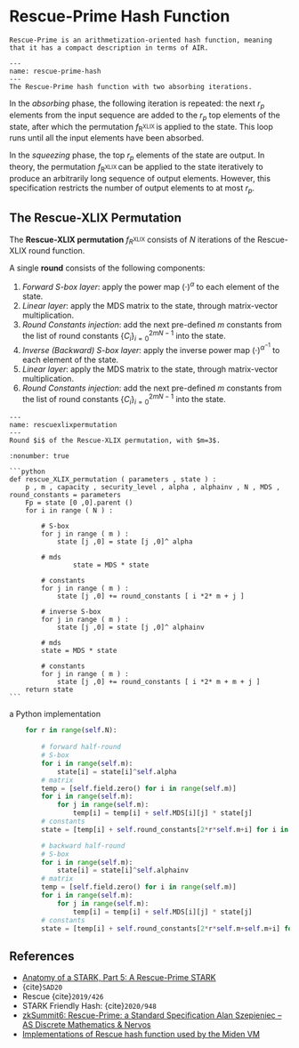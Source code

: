 # Rescue-Prime Hash Function

```{important} 
Rescue-Prime is an arithmetization-oriented hash function, meaning that it has a compact description in terms of AIR. 
```

```{figure} ../Attachments/rescue-prime-hash.png
---
name: rescue-prime-hash
---
The Rescue-Prime hash function with two absorbing iterations.
```

In the *absorbing* phase, the following iteration is repeated: the next $r_{p}$ elements from the input sequence are added to the $r_{p}$ top elements of the state, after which the permutation $f_{\mathrm{R}^{\text {XLIX }}}$ is applied to the state. This loop runs until all the input elements have been absorbed.

In the *squeezing* phase, the top $r_{p}$ elements of the state are output. In theory, the permutation $f_{\mathrm{R}^{\text {XLIX }}}$ can be applied to the state iteratively to produce an arbitrarily long sequence of output elements. However, this specification restricts the number of output elements to at most $r_{p}$.

## The Rescue-XLIX Permutation
The **Rescue-XLIX permutation** $f_{R^{\text{XLIX}}}$ consists of $N$ iterations of the Rescue-XLIX round function. 

A single **round** consists of the following components:
1. *Forward S-box layer*: apply the power map $(\cdot)^{\alpha}$ to each element of the state.
2. *Linear layer*: apply the MDS matrix to the state, through matrix-vector multiplication.
3. *Round Constants injection*: add the next  pre-defined $m$ constants from the list of round constants $\left\{C_{i}\right\}_{i=0}^{2 m N-1}$ into the state.
4. *Inverse (Backward) S-box layer*: apply the inverse power map $(\cdot)^{\alpha^{-1}}$ to each element of the state.
5. *Linear layer*: apply the MDS matrix to the state, through matrix-vector multiplication.
6. *Round Constants injection*: add the next  pre-defined $m$ constants from the list of round constants $\left\{C_{i}\right\}_{i=0}^{2 m N-1}$ into the state.


```{figure} ../Attachments/rescuexlixpermutation.png
---
name: rescuexlixpermutation
---
Round $i$ of the Rescue-XLIX permutation, with $m=3$.
```

````{prf:algorithm} The Rescue-XLIX permutation
:nonumber: true

```python
def rescue_XLIX_permutation ( parameters , state ) :
	p , m , capacity , security_level , alpha , alphainv , N , MDS , round_constants = parameters
	Fp = state [0 ,0].parent ()
	for i in range ( N ) :

		# S-box
		for j in range ( m ) :
			state [j ,0] = state [j ,0]^ alpha

		# mds
                state = MDS * state

		# constants
		for j in range ( m ) :
			state [j ,0] += round_constants [ i *2* m + j ]

		# inverse S-box
		for j in range ( m ) :
			state [j ,0] = state [j ,0]^ alphainv

		# mds
		state = MDS * state

		# constants
		for j in range ( m ) :
			state [j ,0] += round_constants [ i *2* m + m + j ]
	return state
```
````
a Python implementation
```python
    for r in range(self.N):
        
        # forward half-round
        # S-box
        for i in range(self.m):
            state[i] = state[i]^self.alpha
        # matrix
        temp = [self.field.zero() for i in range(self.m)]
        for i in range(self.m):
            for j in range(self.m):
                temp[i] = temp[i] + self.MDS[i][j] * state[j]
        # constants
        state = [temp[i] + self.round_constants[2*r*self.m+i] for i in range(self.m)]

        # backward half-round
        # S-box
        for i in range(self.m):
            state[i] = state[i]^self.alphainv
        # matrix
        temp = [self.field.zero() for i in range(self.m)]
        for i in range(self.m):
            for j in range(self.m):
                temp[i] = temp[i] + self.MDS[i][j] * state[j]
        # constants
        state = [temp[i] + self.round_constants[2*r*self.m+self.m+i] for i in range(self.m)]
```
## References
- [Anatomy of a STARK, Part 5: A Rescue-Prime STARK](https://aszepieniec.github.io/stark-anatomy/rescue-prime)
- {cite}`SAD20` 
- Rescue {cite}`2019/426`
- STARK Friendly Hash: {cite}`2020/948`
- [zkSummit6: Rescue-Prime: a Standard Specification Alan Szepieniec – AS Discrete Mathematics & Nervos](https://www.youtube.com/watch?v=kyjNH3QorGA&list=PLj80z0cJm8QFnY6VLVa84nr-21DNvjWH7&index=26)
- [Implementations of Rescue hash function used by the Miden VM](https://github.com/maticnetwork/miden/blob/c70995f92c223a0e29f4e891edb0b9a7ac68e31d/core/src/hasher/mod.rs)
